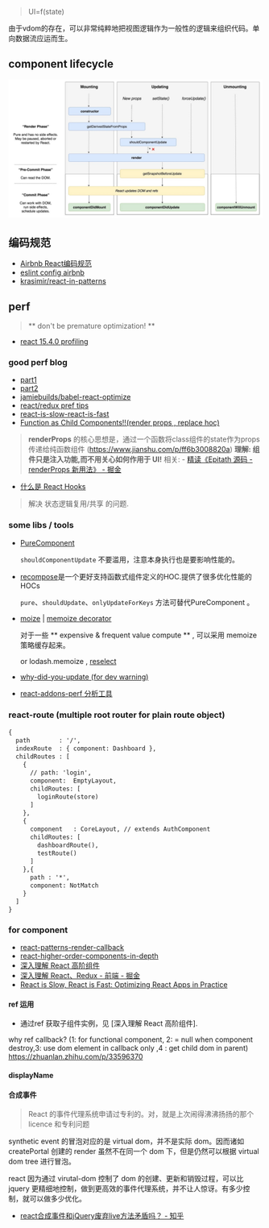 > UI=f(state)

由于vdom的存在，可以非常纯粹地把视图逻辑作为一般性的逻辑来组织代码。单向数据流应运而生。

## component lifecycle
![](2018-10-22-15-11-41.png)

## 编码规范

- [Airbnb React编码规范](https://zhuanlan.zhihu.com/p/20616464)
- [eslint config airbnb](https://github.com/airbnb/javascript/tree/master/packages/eslint-config-airbnb)
- [krasimir/react-in-patterns](https://github.com/krasimir/react-in-patterns)


## perf

> ** don't be premature optimization! **

- [react 15.4.0 profiling](https://facebook.github.io/react/blog/2016/11/16/react-v15.4.0.html#profiling-components-with-chrome-timeline)

### good perf blog

- [part1](http://benchling.engineering/performance-engineering-with-react/)
- [part2](http://benchling.engineering/deep-dive-react-perf-debugging/)
- [jamiebuilds/babel-react-optimize](https://github.com/jamiebuilds/babel-react-optimize)
- [react/redux pref tips](https://medium.com/@arikmaor/react-redux-performance-tuning-tips-cef1a6c50759)
- [react-is-slow-react-is-fast](https://marmelab.com/blog/2017/02/06/react-is-slow-react-is-fast.html)
- [Function as Child Components!!(render props , replace hoc)](https://m.okjike.com/messages/5a843f1924b3cd00119a6ea3?username=9b5080c9-39df-4b6c-be7f-92a9b48872f0)

> **renderProps** 的核心思想是，通过一个函数将class组件的state作为props传递给纯函数组件 (https://www.jianshu.com/p/ff6b3008820a)
> **理解: 组件只是注入功能,而不用关心如何作用于 UI!**
> 相关: - [精读《Epitath 源码 - renderProps 新用法》 - 掘金](https://juejin.im/post/5bc3ed11e51d450e452aff73)

- [什么是 React Hooks](https://github.com/ascoders/blog/issues/29?utm_medium=hao.caibaojian.com&utm_source=wechat_session)

> 解决 状态逻辑复用/共享 的问题.

### some libs / tools

  - [PureComponent]()

    `shouldComponentUpdate` 不要滥用，注意本身执行也是要影响性能的。

  - [recompose](https://github.com/acdlite/recompose)是一个更好支持函数式组件定义的HOC.提供了很多优化性能的HOCs

    `pure`、`shouldUpdate`、`onlyUpdateForKeys` 方法可替代PureComponent 。

  - [moize](https://github.com/planttheidea/moize#usage-with-functional-react-components) | [memoize decorator](https://github.com/andreypopp/memoize-decorator)

    对于一些 ** expensive & frequent value compute ** , 可以采用 memoize 策略缓存起来。

    or  lodash.memoize , [reselect]()


  - [why-did-you-update (for dev warning)](https://github.com/garbles/why-did-you-update)

  - [react-addons-perf 分析工具](https://facebook.github.io/react/docs/perf.html)


### react-route  (multiple root router for plain route object)

```
{
  path        : '/',
  indexRoute  : { component: Dashboard },
  childRoutes : [
    {
      // path: 'login',
      component:  EmptyLayout,
      childRoutes: [
        loginRoute(store)
      ]
    },
    {
      component   : CoreLayout, // extends AuthComponent
      childRoutes: [
        dashboardRoute(),
        testRoute()
      ]
    },{
      path : '*',
      component: NotMatch
    }
  ]
}
```


### for component

- [react-patterns-render-callback](https://leoasis.github.io/posts/2017/03/27/react-patterns-render-callback)
- [react-higher-order-components-in-depth](https://medium.com/@franleplant/react-higher-order-components-in-depth-cf9032ee6c3e)
- [深入理解 React 高阶组件](https://mp.weixin.qq.com/s?__biz=MzAwNTAzMjcxNg==&mid=2651424813&idx=1&sn=71407be9eba05e951d8731e29dc82154&chksm=80dff64eb7a87f588c9170ce9b3ff7d3ae8c081fe841c3c2cde193a14e36e739aa5bbd7a53f6&mpshare=1&scene=1&srcid=0112FGt5IqX01nKgBqk7D1YY&key=de9885d92edfb0d73d7d79564c0ca2f1303ed4ea9cf995ed2df14d37b5931b5e4a76e5cae1c2de187380ebbdb79302459e0a81c00980905659fe50e6c2af72c8ee4558a1cda2b2997c3a8f0677c48ea5&ascene=0&uin=MjA0ODAxOTEwMw%3D%3D&devicetype=iMac+MacBookPro12%2C1+OSX+OSX+10.12.2+build(16C67)&version=12010210&nettype=WIFI&fontScale=100&pass_ticket=AXtjIp9xosyMvsOYoXCvywGQhDuBDUj4cNfGNkV5%2FEUcfgFq0r%2BR%2Bx8gdmvSn86k)
- [深入理解 React、Redux - 前端 - 掘金](https://juejin.im/entry/56ea5f24731956005d029ca6)
- [React is Slow, React is Fast: Optimizing React Apps in Practice](https://marmelab.com/blog/2017/02/06/react-is-slow-react-is-fast.html)

#### ref 运用

- 通过ref 获取子组件实例，见 [深入理解 React 高阶组件].

 why ref callback? (1: for  functional component, 2: = null  when component destroy,3: use dom element in callback only ,4 : get child dom in parent)
 https://zhuanlan.zhihu.com/p/33596370



#### displayName




#### 合成事件

> React 的事件代理系统申请过专利的。对，就是上次闹得沸沸扬扬的那个 licence 和专利问题

synthetic event 的冒泡对应的是 virtual dom，并不是实际 dom。因而诸如 createPortal 创建的 render 虽然不在同一个 dom 下，但是仍然可以根据 virtual dom tree 进行冒泡。

react 因为通过 virutal-dom 控制了 dom 的创建、更新和销毁过程，可以比 jquery 更精细地控制，做到更高效的事件代理系统，并不让人惊讶。有多少控制，就可以做多少优化。

- [react合成事件和jQuery废弃live方法矛盾吗？ - 知乎](https://www.zhihu.com/question/276111724/answer/386646192)